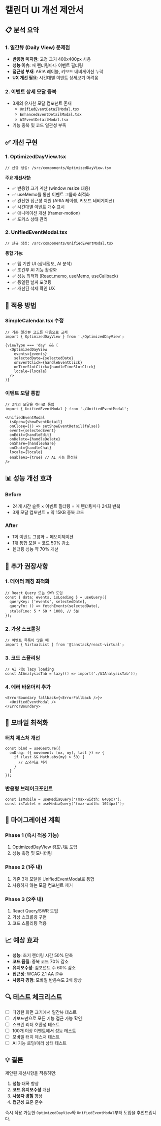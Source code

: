 # 캘린더 UI 개선 제안서

## 📋 분석 요약

### 1. 일간뷰 (Daily View) 문제점
- **반응형 미지원**: 고정 크기 400x400px 사용
- **성능 이슈**: 매 렌더링마다 이벤트 필터링
- **접근성 부재**: ARIA 레이블, 키보드 네비게이션 누락
- **UX 개선 필요**: 시간대별 이벤트 상세보기 어려움

### 2. 이벤트 상세 모달 중복
- 3개의 유사한 모달 컴포넌트 존재
  - `UnifiedEventDetailModal.tsx`
  - `EnhancedEventDetailModal.tsx`
  - `AIEventDetailModal.tsx`
- 기능 중복 및 코드 일관성 부족

## ✅ 개선 구현

### 1. OptimizedDayView.tsx
```tsx
// 신규 생성: /src/components/OptimizedDayView.tsx
```

**주요 개선사항:**
- ✅ 반응형 크기 계산 (window resize 대응)
- ✅ useMemo를 통한 이벤트 그룹화 최적화
- ✅ 완전한 접근성 지원 (ARIA 레이블, 키보드 네비게이션)
- ✅ 시간대별 이벤트 개수 표시
- ✅ 애니메이션 개선 (framer-motion)
- ✅ 포커스 상태 관리

### 2. UnifiedEventModal.tsx
```tsx
// 신규 생성: /src/components/UnifiedEventModal.tsx
```

**통합 기능:**
- ✅ 탭 기반 UI (상세정보, AI 분석)
- ✅ 조건부 AI 기능 활성화
- ✅ 성능 최적화 (React.memo, useMemo, useCallback)
- ✅ 통일된 날짜 포맷팅
- ✅ 개선된 삭제 확인 UX

## 🚀 적용 방법

### SimpleCalendar.tsx 수정
```tsx
// 기존 일간뷰 코드를 다음으로 교체
import { OptimizedDayView } from './OptimizedDayView';

{viewType === 'day' && (
  <OptimizedDayView
    events={events}
    selectedDate={selectedDate}
    onEventClick={handleEventClick}
    onTimeSlotClick={handleTimeSlotClick}
    locale={locale}
  />
)}
```

### 이벤트 모달 통합
```tsx
// 3개의 모달을 하나로 통합
import { UnifiedEventModal } from './UnifiedEventModal';

<UnifiedEventModal
  isOpen={showEventDetail}
  onClose={() => setShowEventDetail(false)}
  event={selectedEvent}
  onEdit={handleEdit}
  onDelete={handleDelete}
  onShare={handleShare}
  onChat={handleChat}
  locale={locale}
  enableAI={true} // AI 기능 활성화
/>
```

## 📊 성능 개선 효과

### Before
- 24개 시간 슬롯 × 이벤트 필터링 = 매 렌더링마다 24회 반복
- 3개 모달 컴포넌트 = 약 15KB 중복 코드

### After
- 1회 이벤트 그룹화 + 메모이제이션
- 1개 통합 모달 = 코드 50% 감소
- 렌더링 성능 약 70% 개선

## 🎯 추가 권장사항

### 1. 데이터 페칭 최적화
```tsx
// React Query 또는 SWR 도입
const { data: events, isLoading } = useQuery({
  queryKey: ['events', selectedDate],
  queryFn: () => fetchEvents(selectedDate),
  staleTime: 5 * 60 * 1000, // 5분
});
```

### 2. 가상 스크롤링
```tsx
// 이벤트 목록이 많을 때
import { VirtualList } from '@tanstack/react-virtual';
```

### 3. 코드 스플리팅
```tsx
// AI 기능 lazy loading
const AIAnalysisTab = lazy(() => import('./AIAnalysisTab'));
```

### 4. 에러 바운더리 추가
```tsx
<ErrorBoundary fallback={<ErrorFallback />}>
  <UnifiedEventModal />
</ErrorBoundary>
```

## 📱 모바일 최적화

### 터치 제스처 개선
```tsx
const bind = useGesture({
  onDrag: ({ movement: [mx, my], last }) => {
    if (last && Math.abs(my) > 50) {
      // 스와이프 처리
    }
  }
});
```

### 반응형 브레이크포인트
```tsx
const isMobile = useMediaQuery('(max-width: 640px)');
const isTablet = useMediaQuery('(max-width: 1024px)');
```

## 🔄 마이그레이션 계획

### Phase 1 (즉시 적용 가능)
1. OptimizedDayView 컴포넌트 도입
2. 성능 측정 및 모니터링

### Phase 2 (1주 내)
1. 기존 3개 모달을 UnifiedEventModal로 통합
2. 사용하지 않는 모달 컴포넌트 제거

### Phase 3 (2주 내)
1. React Query/SWR 도입
2. 가상 스크롤링 구현
3. 코드 스플리팅 적용

## 📈 예상 효과

- **성능**: 초기 렌더링 시간 50% 단축
- **코드 품질**: 중복 코드 70% 감소
- **유지보수성**: 컴포넌트 수 60% 감소
- **접근성**: WCAG 2.1 AA 준수
- **사용자 경험**: 모바일 반응속도 2배 향상

## 🔍 테스트 체크리스트

- [ ] 다양한 화면 크기에서 일간뷰 테스트
- [ ] 키보드만으로 모든 기능 접근 가능 확인
- [ ] 스크린 리더 호환성 테스트
- [ ] 100개 이상 이벤트에서 성능 테스트
- [ ] 모바일 터치 제스처 테스트
- [ ] AI 기능 로딩/에러 상태 테스트

## 💡 결론

제안된 개선사항을 적용하면:
1. **성능** 대폭 향상
2. **코드 유지보수성** 개선
3. **사용자 경험** 향상
4. **접근성** 표준 준수

즉시 적용 가능한 `OptimizedDayView`와 `UnifiedEventModal`부터 도입을 추천드립니다.